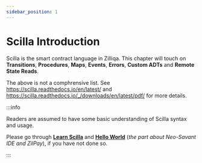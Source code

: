 ```yaml
---
sidebar_position: 1
---
```


# Scilla Introduction

Scilla is the smart contract language in Zilliqa. This chapter will touch on  **Transitions**, **Procedures**, **Maps**, **Events**, **Errors**, **Custom ADTs** and **Remote State Reads**.

The above is not a comphrensive list. See https://scilla.readthedocs.io/en/latest/ and https://scilla.readthedocs.io/_/downloads/en/latest/pdf/ for more details.

:::info

Readers are assumed to have some basic understanding of Scilla syntax and usage.

Please go through [**Learn Scilla**](https://learnscilla.com/chapters) and [**Hello World**](https://dev.zilliqa.com/docs/dev/dev-started-helloworld) (_the part about Neo-Savant IDE and ZilPay_), if you have not done so.

:::